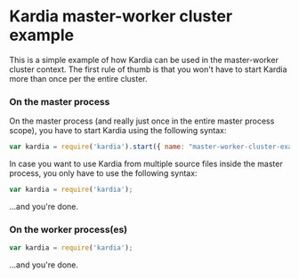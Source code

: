 # Kardia master-worker cluster example

This is a simple example of how Kardia can be used in the master-worker cluster context. The first rule of thumb is that you won't have to start Kardia more than once per the entire cluster.

### On the master process

On the master process (and really just once in the entire master process scope), you have to start Kardia using the following syntax:

```javascript
var kardia = require('kardia').start({ name: "master-worker-cluster-example", port: 12800 });
```

In case you want to use Kardia from multiple source files inside the master process, you only have to use the following syntax:

```javascript
var kardia = require('kardia');
```

...and you're done.

### On the worker process(es)

```javascript
var kardia = require('kardia');
```

...and you're done.
